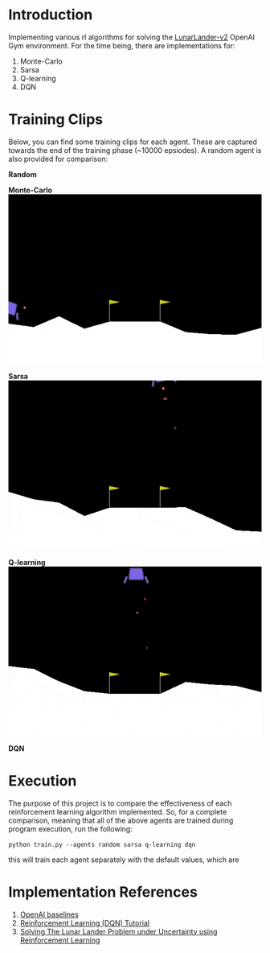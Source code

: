 # Introduction  
Implementing various rl algorithms for solving the [LunarLander-v2](https://gym.openai.com/envs/LunarLander-v2/) OpenAI Gym
environment. For the time being, there are implementations for:  
1. Monte-Carlo 
2. Sarsa
3. Q-learning
4. DQN

# Training Clips
Below, you can find some training clips for each agent. These are captured
towards the end of the training phase (~10000 epsiodes). A random agent is also
provided for comparison:  

**Random**

**Monte-Carlo**  
![monte-carlo](data/monte_carlo.gif)  


**Sarsa**  
![sarsa](data/sarsa.gif)  


**Q-learning**  
![q-learning](data/qlearning.gif)


**DQN**


# Execution
The purpose of this project is to compare the effectiveness of each
reinforcement learning algorithm implemented. So, for a complete comparison,
meaning that all of the above agents are trained during program execution, run the
following:

```
python train.py --agents random sarsa q-learning dqn
```
this will train each agent separately with the default values, which are 


# Implementation References  
1. [OpenAI baselines](https://github.com/openai/baselines)
2. [Reinforcement Learning (DQN) Tutorial](https://pytorch.org/tutorials/intermediate/reinforcement_q_learning.html)
3. [Solving The Lunar Lander Problem under Uncertainty using Reinforcement Learning](https://arxiv.org/abs/2011.11850)
